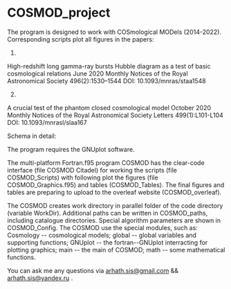 # COSMOD_project
The program is designed to work with COSmological MODels (2014-2022). Corresponding scripts plot all figures in the papers:

1)
High-redshift long gamma-ray bursts Hubble diagram as a test of basic cosmological relations
June 2020 Monthly Notices of the Royal Astronomical Society 496(2):1530–1544
DOI: 10.1093/mnras/staa1548

2)
A crucial test of the phantom closed cosmological model
October 2020 Monthly Notices of the Royal Astronomical Society Letters 499(1):L101-L104
DOI: 10.1093/mnrasl/slaa167

Schema in detail:

The program requires the GNUplot software.

The multi-platform Fortran.f95 program COSMOD has the clear-code interface (file COSMOD Citadel) 
for working the scripts (file COSMOD_Scripts) 
with following plot the figures (file COSMOD_Graphics.f95) and tables (COSMOD_Tables).
The final figures and tables are preparing to upload to the overleaf website (COSMOD_overleaf).

The COSMOD creates work directory in parallel folder of the code directory (variable WorkDir). 
Additional paths can be written in COSMOD_paths, including catalogue directories.
Special algorithm parameters are shown in COSMOD_Config.
The COSMOD use the special modules, such as:
Cosmology -- cosmological models;
global -- global variables and supporting functions;
GNUplot -- the fortran--GNUplot interracting for plotting graphics;
main -- the main of COSMOD;
math -- some mathematical functions.

You can ask me any questions via arhath.sis@gmail.com && arhath.sis@yandex.ru .

